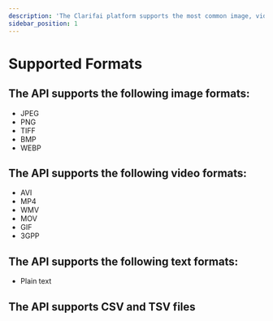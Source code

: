 ```yaml
---
description: 'The Clarifai platform supports the most common image, video and text formats.'
sidebar_position: 1
---
```


# Supported Formats

## The API supports the following image formats:

* JPEG
* PNG
* TIFF
* BMP
* WEBP

## The API supports the following video formats:

* AVI
* MP4
* WMV
* MOV
* GIF
* 3GPP

## The API supports the following text formats:

* Plain text

## The API supports CSV and TSV files

